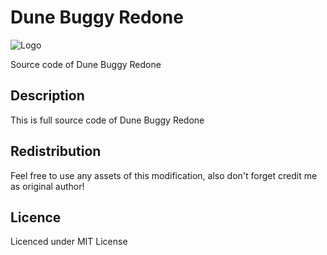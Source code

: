 # Dune Buggy Redone

![Logo](https://raw.githubusercontent.com/L4-Wyrm/VDBuggy/master/ARK_VDUNEBUGGY_SRC.png "Logo")

Source code of Dune Buggy Redone

## Description
This is full source code of Dune Buggy Redone

## Redistribution
Feel free to use any assets of this modification, also don't forget credit me as original author!

## Licence
Licenced under MIT License
